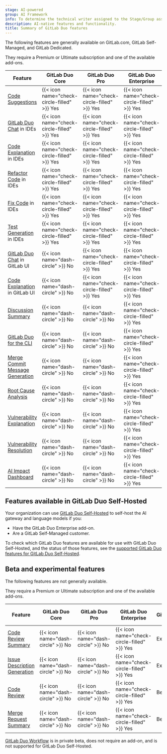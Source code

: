 ```yaml
---
stage: AI-powered
group: AI Framework
info: To determine the technical writer assigned to the Stage/Group associated with this page, see https://handbook.gitlab.com/handbook/product/ux/technical-writing/#assignments
description: AI-native features and functionality.
title: Summary of GitLab Duo features
---
```


The following features are generally available on GitLab.com, GitLab Self-Managed, and GitLab Dedicated.

They require a Premium or Ultimate subscription and one of the available add-ons.

| Feature | GitLab Duo Core | GitLab Duo Pro | GitLab Duo Enterprise |
|---------|----------|---------|----------------|
| [Code Suggestions](../project/repository/code_suggestions/_index.md) | {{< icon name="check-circle-filled" >}} Yes | {{< icon name="check-circle-filled" >}} Yes | {{< icon name="check-circle-filled" >}} Yes |
| [GitLab Duo Chat](../gitlab_duo_chat/_index.md) in IDEs | {{< icon name="check-circle-filled" >}} Yes | {{< icon name="check-circle-filled" >}} Yes | {{< icon name="check-circle-filled" >}} Yes |
| [Code Explanation](../gitlab_duo_chat/examples.md#explain-selected-code) in IDEs | {{< icon name="check-circle-filled" >}} Yes | {{< icon name="check-circle-filled" >}} Yes | {{< icon name="check-circle-filled" >}} Yes |
| [Refactor Code](../gitlab_duo_chat/examples.md#refactor-code-in-the-ide) in IDEs | {{< icon name="check-circle-filled" >}} Yes | {{< icon name="check-circle-filled" >}} Yes | {{< icon name="check-circle-filled" >}} Yes |
| [Fix Code](../gitlab_duo_chat/examples.md#fix-code-in-the-ide) in IDEs | {{< icon name="check-circle-filled" >}} Yes | {{< icon name="check-circle-filled" >}} Yes | {{< icon name="check-circle-filled" >}} Yes |
| [Test Generation](../gitlab_duo_chat/examples.md#write-tests-in-the-ide) in IDEs | {{< icon name="check-circle-filled" >}} Yes | {{< icon name="check-circle-filled" >}} Yes | {{< icon name="check-circle-filled" >}} Yes |
| [GitLab Duo Chat](../gitlab_duo_chat/_index.md) in GitLab UI | {{< icon name="dash-circle" >}} No | {{< icon name="check-circle-filled" >}} Yes | {{< icon name="check-circle-filled" >}} Yes |
| [Code Explanation](../project/repository/code_explain.md) in GitLab UI | {{< icon name="dash-circle" >}} No | {{< icon name="check-circle-filled" >}} Yes | {{< icon name="check-circle-filled" >}} Yes |
| [Discussion Summary](../discussions/_index.md#summarize-issue-discussions-with-duo-chat) | {{< icon name="dash-circle" >}} No | {{< icon name="dash-circle" >}} No | {{< icon name="check-circle-filled" >}} Yes |
| [GitLab Duo for the CLI](../../editor_extensions/gitlab_cli/_index.md#gitlab-duo-for-the-cli) | {{< icon name="dash-circle" >}} No | {{< icon name="dash-circle" >}} No | {{< icon name="check-circle-filled" >}} Yes |
| [Merge Commit Message Generation](../project/merge_requests/duo_in_merge_requests.md#generate-a-merge-commit-message) | {{< icon name="dash-circle" >}} No | {{< icon name="dash-circle" >}} No | {{< icon name="check-circle-filled" >}} Yes |
| [Root Cause Analysis](../gitlab_duo_chat/examples.md#troubleshoot-failed-cicd-jobs-with-root-cause-analysis) | {{< icon name="dash-circle" >}} No | {{< icon name="dash-circle" >}} No | {{< icon name="check-circle-filled" >}} Yes |
| [Vulnerability Explanation](../application_security/vulnerabilities/_index.md#explaining-a-vulnerability) | {{< icon name="dash-circle" >}} No | {{< icon name="dash-circle" >}} No | {{< icon name="check-circle-filled" >}} Yes |
| [Vulnerability Resolution](../application_security/vulnerabilities/_index.md#vulnerability-resolution) | {{< icon name="dash-circle" >}} No | {{< icon name="dash-circle" >}} No | {{< icon name="check-circle-filled" >}} Yes |
| [AI Impact Dashboard](../analytics/ai_impact_analytics.md) | {{< icon name="dash-circle" >}} No | {{< icon name="dash-circle" >}} No | {{< icon name="check-circle-filled" >}} Yes |

## Features available in GitLab Duo Self-Hosted

Your organization can use [GitLab Duo Self-Hosted](../../administration/gitlab_duo_self_hosted/_index.md)
to self-host the AI gateway and language models if you:

- Have the GitLab Duo Enterprise add-on.
- Are a GitLab Self-Managed customer.

To check which GitLab Duo features are available for use with GitLab Duo Self-Hosted,
and the status of those features, see the
[supported GitLab Duo features for GitLab Duo Self-Hosted](../../administration/gitlab_duo_self_hosted/_index.md#supported-gitlab-duo-features).

## Beta and experimental features

The following features are not generally available.

They require a Premium or Ultimate subscription and one of the available add-ons.

| Feature | GitLab Duo Core | GitLab Duo Pro | GitLab Duo Enterprise | GitLab.com | GitLab Self-Managed | GitLab Dedicated | GitLab Duo Self-Hosted |
|---------|----------|---------|----------------|-----------|-------------|-----------|------------------------|
| [Code Review Summary](../project/merge_requests/duo_in_merge_requests.md#summarize-a-code-review) | {{< icon name="dash-circle" >}} No | {{< icon name="dash-circle" >}} No | {{< icon name="check-circle-filled" >}} Yes | Experiment | Experiment | {{< icon name="dash-circle" >}} No | Experiment |
| [Issue Description Generation](../project/issues/managing_issues.md#populate-an-issue-with-issue-description-generation) | {{< icon name="dash-circle" >}} No | {{< icon name="dash-circle" >}} No | {{< icon name="check-circle-filled" >}} Yes | Experiment | {{< icon name="dash-circle" >}} No | {{< icon name="dash-circle" >}} No | N/A |
| [Code Review](../project/merge_requests/duo_in_merge_requests.md#have-gitlab-duo-review-your-code) | {{< icon name="dash-circle" >}} No | {{< icon name="dash-circle" >}} No | {{< icon name="check-circle-filled" >}} Yes | Beta | Beta | Beta | N/A |
| [Merge Request Summary](../project/merge_requests/duo_in_merge_requests.md#generate-a-description-by-summarizing-code-changes) | {{< icon name="dash-circle" >}} No | {{< icon name="dash-circle" >}} No | {{< icon name="check-circle-filled" >}} Yes | Beta | Beta | {{< icon name="dash-circle" >}} No | Beta |

[GitLab Duo Workflow](../duo_workflow/_index.md) is in private beta, does not require an add-on, and is not supported for GitLab Duo Self-Hosted.
